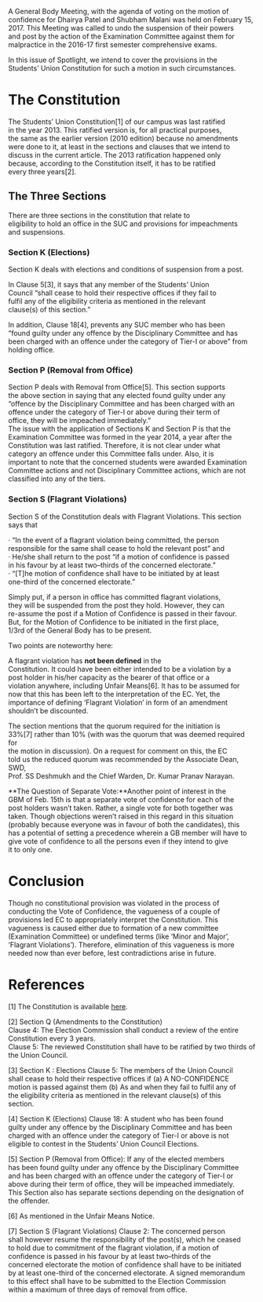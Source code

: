 <p><!-- wp:paragraph --></p>
<p>A General Body Meeting, with the agenda of voting on the motion of<br />
confidence for Dhairya Patel and Shubham Malani was held on February 15,<br />
 2017. This Meeting was called to undo the suspension of their powers<br />
and post by the action of the Examination Committee against them for<br />
malpractice in the 2016-17 first semester comprehensive exams.</p>
<p><!-- /wp:paragraph --></p>
<p><!-- wp:paragraph --></p>
<p>In this issue of Spotlight, we intend to cover the provisions in the<br />
Students’ Union Constitution for such a motion in such circumstances.</p>
<p><!-- /wp:paragraph --></p>
<p><!-- wp:heading {"level":1} --></p>
<h1><a href="https://github.com/journal-club/wiki-data/blob/master/news/spotlight/2017-vote-of-confidence.md#the-constitution"></a></h1>
<p><!-- /wp:heading --></p>
<p><!-- wp:heading {"level":1} --></p>
<h1>The Constitution</h1>
<p><!-- /wp:heading --></p>
<p><!-- wp:paragraph --></p>
<p>The Students’ Union Constitution[1] of our campus was last ratified<br />
in the year 2013. This ratified version is, for all practical purposes,<br />
the same as the earlier version (2010 edition) because no amendments<br />
were done to it, at least in the sections and clauses that we intend to<br />
discuss in the current article. The 2013 ratification happened only<br />
because, according to the Constitution itself, it has to be ratified<br />
every three years[2].</p>
<p><!-- /wp:paragraph --></p>
<p><!-- wp:heading --></p>
<h2><a href="https://github.com/journal-club/wiki-data/blob/master/news/spotlight/2017-vote-of-confidence.md#the-three-sections"></a></h2>
<p><!-- /wp:heading --></p>
<p><!-- wp:heading --></p>
<h2>The Three Sections</h2>
<p><!-- /wp:heading --></p>
<p><!-- wp:paragraph --></p>
<p>There are three sections in the constitution that relate to<br />
eligibility to hold an office in the SUC and provisions for impeachments<br />
 and suspensions.</p>
<p><!-- /wp:paragraph --></p>
<p><!-- wp:heading {"level":3} --></p>
<h3><a href="https://github.com/journal-club/wiki-data/blob/master/news/spotlight/2017-vote-of-confidence.md#section-k-elections"></a></h3>
<p><!-- /wp:heading --></p>
<p><!-- wp:heading {"level":3} --></p>
<h3>Section K (Elections)</h3>
<p><!-- /wp:heading --></p>
<p><!-- wp:paragraph --></p>
<p>Section K deals with elections and conditions of suspension from a post.</p>
<p><!-- /wp:paragraph --></p>
<p><!-- wp:paragraph --></p>
<p>In Clause 5[3], it says that any member of the Students’ Union<br />
Council “shall cease to hold their respective offices if they fail to<br />
fulfil any of the eligibility criteria as mentioned in the relevant<br />
clause(s) of this section.”</p>
<p><!-- /wp:paragraph --></p>
<p><!-- wp:paragraph --></p>
<p>In addition, Clause 18[4], prevents any SUC member who has been<br />
“found guilty under any offence by the Disciplinary Committee and has<br />
been charged with an offence under the category of Tier-I or above” from<br />
 holding office.</p>
<p><!-- /wp:paragraph --></p>
<p><!-- wp:heading {"level":3} --></p>
<h3><a href="https://github.com/journal-club/wiki-data/blob/master/news/spotlight/2017-vote-of-confidence.md#section-p-removal-from-office"></a></h3>
<p><!-- /wp:heading --></p>
<p><!-- wp:heading {"level":3} --></p>
<h3>Section P (Removal from Office)</h3>
<p><!-- /wp:heading --></p>
<p><!-- wp:paragraph --></p>
<p>Section P deals with Removal from Office[5]. This section supports<br />
the above section in saying that any elected found guilty under any<br />
“offence by the Disciplinary Committee and has been charged with an<br />
offence under the category of Tier-I or above during their term of<br />
office, they will be impeached immediately.”<br />
The issue with the application of Sections K and Section P is that the<br />
Examination Committee was formed in the year 2014, a year after the<br />
Constitution was last ratified. Therefore, it is not clear under what<br />
category an offence under this Committee falls under. Also, it is<br />
important to note that the concerned students were awarded Examination<br />
Committee actions and not Disciplinary Committee actions, which are not<br />
classified into any of the tiers.</p>
<p><!-- /wp:paragraph --></p>
<p><!-- wp:heading {"level":3} --></p>
<h3><a href="https://github.com/journal-club/wiki-data/blob/master/news/spotlight/2017-vote-of-confidence.md#section-s-flagrant-violations"></a></h3>
<p><!-- /wp:heading --></p>
<p><!-- wp:heading {"level":3} --></p>
<h3>Section S (Flagrant Violations)</h3>
<p><!-- /wp:heading --></p>
<p><!-- wp:paragraph --></p>
<p>Section S of the Constitution deals with Flagrant Violations. This section says that</p>
<p><!-- /wp:paragraph --></p>
<p><!-- wp:paragraph --></p>
<p>· “In the event of a flagrant violation being committed, the person<br />
responsible for the same shall cease to hold the relevant post” and<br />
· He/she shall return to the post “if a motion of confidence is passed<br />
in his favour by at least two–thirds of the concerned electorate.”<br />
· “[T]he motion of confidence shall have to be initiated by at least<br />
one-third of the concerned electorate.”</p>
<p><!-- /wp:paragraph --></p>
<p><!-- wp:paragraph --></p>
<p>Simply put, if a person in office has committed flagrant violations,<br />
they will be suspended from the post they hold. However, they can<br />
re-assume the post if a Motion of Confidence is passed in their favour.<br />
But, for the Motion of Confidence to be initiated in the first place,<br />
1/3rd of the General Body has to be present.</p>
<p><!-- /wp:paragraph --></p>
<p><!-- wp:paragraph --></p>
<p>Two points are noteworthy here:</p>
<p><!-- /wp:paragraph --></p>
<p><!-- wp:paragraph --></p>
<p>A flagrant violation has <strong>not been defined</strong> in the<br />
Constitution. It could have been either intended to be a violation by a<br />
post holder in his/her capacity as the bearer of that office or a<br />
violation anywhere, including Unfair Means[6]. It has to be assumed for<br />
now that this has been left to the interpretation of the EC. Yet, the<br />
importance of defining ‘Flagrant Violation’ in form of an amendment<br />
shouldn’t be discounted.</p>
<p><!-- /wp:paragraph --></p>
<p><!-- wp:paragraph --></p>
<p>The section mentions that the quorum required for the initiation is<br />
33%[7] rather than 10% (with was the quorum that was deemed required for<br />
 the motion in discussion). On a request for comment on this, the EC<br />
told us the reduced quorum was recommended by the Associate Dean, SWD,<br />
Prof. SS Deshmukh and the Chief Warden, Dr. Kumar Pranav Narayan.</p>
<p><!-- /wp:paragraph --></p>
<p><!-- wp:paragraph --></p>
<p>**The Question of Separate Vote:**Another point of interest in the<br />
GBM of Feb. 15th is that a separate vote of confidence for each of the<br />
post holders wasn’t taken. Rather, a single vote for both together was<br />
taken. Though objections weren’t raised in this regard in this situation<br />
 (probably because everyone was in favour of both the candidates), this<br />
has a potential of setting a precedence wherein a GB member will have to<br />
 give vote of confidence to all the persons even if they intend to give<br />
it to only one.</p>
<p><!-- /wp:paragraph --></p>
<p><!-- wp:heading {"level":1} --></p>
<h1><a href="https://github.com/journal-club/wiki-data/blob/master/news/spotlight/2017-vote-of-confidence.md#conclusion"></a></h1>
<p><!-- /wp:heading --></p>
<p><!-- wp:heading {"level":1} --></p>
<h1>Conclusion</h1>
<p><!-- /wp:heading --></p>
<p><!-- wp:paragraph --></p>
<p>Though no constitutional provision was violated in the process of<br />
conducting the Vote of Confidence, the vagueness of a couple of<br />
provisions led EC to appropriately interpret the Constitution. This<br />
vagueness is caused either due to formation of a new committee<br />
(Examination Committee) or undefined terms (like ‘Minor and Major’,<br />
‘Flagrant Violations’). Therefore, elimination of this vagueness is more<br />
 needed now than ever before, lest contradictions arise in future.</p>
<p><!-- /wp:paragraph --></p>
<p><!-- wp:heading {"level":1} --></p>
<h1><a href="https://github.com/journal-club/wiki-data/blob/master/news/spotlight/2017-vote-of-confidence.md#references"></a></h1>
<p><!-- /wp:heading --></p>
<p><!-- wp:heading {"level":1} --></p>
<h1>References</h1>
<p><!-- /wp:heading --></p>
<p><!-- wp:paragraph --></p>
<p>[1] The Constitution is available <a href="https://drive.google.com/file/d/0B4m3C_o2038oRXJlWTlQTG1ub3BUYzdMYXR5TzgydHpVXzVB/view">here</a>.</p>
<p><!-- /wp:paragraph --></p>
<p><!-- wp:paragraph --></p>
<p>[2] Section Q (Amendments to the Constitution)<br />
Clause 4: The Election Commission shall conduct a review of the entire Constitution every 3 years.<br />
Clause 5: The reviewed Constitution shall have to be ratified by two thirds of the Union Council.</p>
<p><!-- /wp:paragraph --></p>
<p><!-- wp:paragraph --></p>
<p>[3] Section K : Elections Clause 5: The members of the Union Council<br />
shall cease to hold their respective offices if (a) A NO-CONFIDENCE<br />
motion is passed against them (b) As and when they fail to fulfil any of<br />
 the eligibility criteria as mentioned in the relevant clause(s) of this<br />
 section.</p>
<p><!-- /wp:paragraph --></p>
<p><!-- wp:paragraph --></p>
<p>[4] Section K (Elections) Clause 18: A student who has been found<br />
guilty under any offence by the Disciplinary Committee and has been<br />
charged with an offence under the category of Tier-I or above is not<br />
eligible to contest in the Students’ Union Council Elections.</p>
<p><!-- /wp:paragraph --></p>
<p><!-- wp:paragraph --></p>
<p>[5] Section P (Removal from Office): If any of the elected members<br />
has been found guilty under any offence by the Disciplinary Committee<br />
and has been charged with an offence under the category of Tier-I or<br />
above during their term of office, they will be impeached immediately.<br />
This Section also has separate sections depending on the designation of<br />
the offender.</p>
<p><!-- /wp:paragraph --></p>
<p><!-- wp:paragraph --></p>
<p>[6] As mentioned in the Unfair Means Notice.</p>
<p><!-- /wp:paragraph --></p>
<p><!-- wp:paragraph --></p>
<p>[7] Section S (Flagrant Violations) Clause 2: The concerned person<br />
shall however resume the responsibility of the post(s), which he ceased<br />
to hold due to commitment of the flagrant violation, if a motion of<br />
confidence is passed in his favour by at least two–thirds of the<br />
concerned electorate the motion of confidence shall have to be initiated<br />
 by at least one-third of the concerned electorate. A signed memorandum<br />
to this effect shall have to be submitted to the Election Commission<br />
within a maximum of three days of removal from office.</p>
<p><!-- /wp:paragraph --></p>
